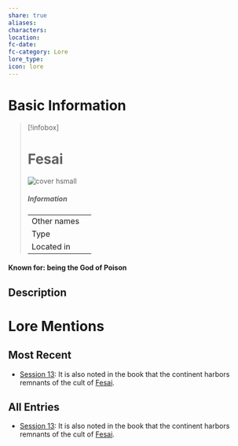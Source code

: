 ```yaml
---
share: true
aliases: 
characters: 
location: 
fc-date: 
fc-category: Lore
lore_type: 
icon: lore
---
```

# Basic Information
> [!infobox]
> # Fesai
> ![cover hsmall](insertimage.png)
> ##### Information
> |   |  |
> | ---- | ---- |
> | Other names | |
> | Type||
> | Located in | |
#### Known for: being the God of Poison
## Description
# Lore Mentions
## Most Recent
- [Session 13](../../../Session%2013.md): It is also noted in the book that the continent harbors remnants of the cult of [Fesai](Fesai.md).

## All Entries
- [Session 13](../../../Session%2013.md): It is also noted in the book that the continent harbors remnants of the cult of [Fesai](Fesai.md).
